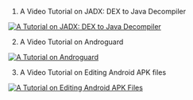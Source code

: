 1) A Video Tutorial on JADX: DEX to Java Decompiler

[![A Tutorial on JADX: DEX to Java Decompiler](https://i9.ytimg.com/vi/WfL53todv90/mq1.jpg?sqp=CIyWuf8F&rs=AOn4CLADbYdvEfiuF_ggTHoHmTISN0BcLQ)](https://youtu.be/WfL53todv90) 

2) A Video Tutorial on Androguard

[![A Tutorial on Androguard](https://i9.ytimg.com/vi/yJx0a1ICyUw/mq1.jpg?sqp=CIS30_8F&rs=AOn4CLBZfcsAYIxVU4uWrFmknP9a01bFTw)](https://youtu.be/yJx0a1ICyUw) 

3) A Video Tutorial on Editing Android APK files

[![A Tutorial on Editing Android APK Files](https://i9.ytimg.com/vi/o7zgakEbADo/mq1.jpg?sqp=CIS30_8F&rs=AOn4CLD22qMhflIYICUwRkwt-mmP9jfmsQ)](https://youtu.be/o7zgakEbADo) 
